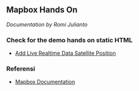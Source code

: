 ## Mapbox Hands On

_Documentation by Romi Julianto_

### Check for the demo hands on static HTML

- [Add Live Realtime Data Satellite Position](https://csb-j08qh1.netlify.app/)


### Referensi

- [Mapbox Documentation](https://docs.mapbox.com/)
